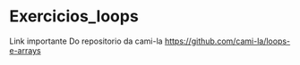 # Exercicios_loops
Link importante Do repositorio da cami-la https://github.com/cami-la/loops-e-arrays
